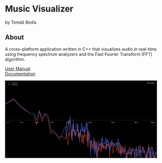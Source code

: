 # Music Visualizer
by Tomáš Boďa

## About
A cross-platform application written in C++ that visualizes audio in real-time using frequency spectrum analyzers and the Fast Fourier Transform (FFT) algorithm.

[User Manual](/docs/manual.md) \
[Documentation](/docs/documentation.md)

![Music Visualiser](/docs/visualiser-equalizer.png)